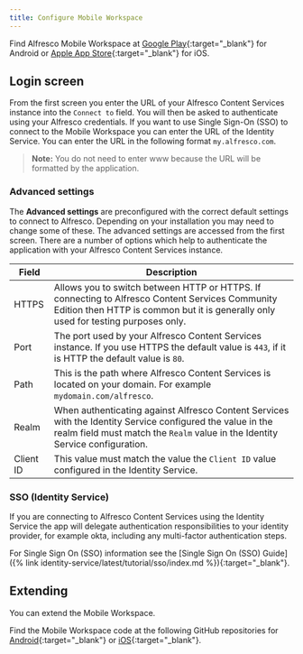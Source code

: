 ```yaml
---
title: Configure Mobile Workspace
---
```


Find Alfresco Mobile Workspace at [Google Play](https://play.google.com/store/apps/details?id=com.alfresco.content.app&hl=en-GB&ah=tbrTPT50zRyrvFT0xxYx0IRH6DA){:target="_blank"} for Android or [Apple App Store](https://apps.apple.com/gb/app/alfresco-mobile-workspace/id1514434480){:target="_blank"} for iOS.

## Login screen

From the first screen you enter the URL of your Alfresco Content Services instance into the `Connect to`  field. You will then be asked to authenticate using your Alfresco credentials. If you want to use Single Sign-On (SSO) to connect to the Mobile Workspace you can enter the URL of the Identity Service. You can enter the URL in the following format `my.alfresco.com`.
> **Note:** You do not need to enter www because the URL will be formatted by the application.

### Advanced settings

The **Advanced settings** are preconfigured with the correct default settings to connect to Alfresco. Depending on your installation you may need to change some of these. The advanced settings are accessed from the first screen. There are a number of options which help to authenticate the application with your Alfresco Content Services instance.

| Field | Description|
| ----- | ---------- |
| HTTPS | Allows you to switch between HTTP or HTTPS. If connecting to Alfresco Content Services Community Edition then HTTP is common but it is generally only used for testing purposes only. |
| Port | The port used by your Alfresco Content Services instance. If you use HTTPS the default value is `443`, if it is HTTP the default value is `80`. |
| Path | This is the path where Alfresco Content Services is located on your domain. For example `mydomain.com/alfresco`. |
| Realm | When authenticating against Alfresco Content Services with the Identity Service configured the value in the realm field must match the `Realm` value in the Identity Service configuration. |
| Client ID | This value must match the value the `Client ID` value configured in the Identity Service. |

### SSO (Identity Service)

If you are connecting to Alfresco Content Services using the Identity Service the app will delegate authentication responsibilities to your identity provider, for example okta, including any multi-factor authentication steps.

For Single Sign On (SSO) information see the [Single Sign On (SSO) Guide]({% link identity-service/latest/tutorial/sso/index.md %}){:target="_blank"}.

## Extending

You can extend the Mobile Workspace.

Find the Mobile Workspace code at the following GitHub repositories for [Android](https://github.com/alfresco/alfresco-mobile-workspace-android){:target="_blank"} or [iOS](https://github.com/alfresco/alfresco-mobile-workspace-ios){:target="_blank"}.
